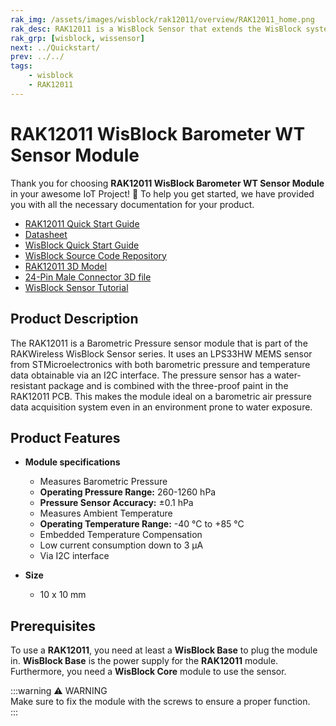 ```yaml
---
rak_img: /assets/images/wisblock/rak12011/overview/RAK12011_home.png
rak_desc: RAK12011 is a WisBlock Sensor that extends the WisBlock system with a water-resistant pressure sensor of LPS33HW. This makes it easy to build up a barometric air pressure data acquisition system even in a wet environment.
rak_grp: [wisblock, wissensor]
next: ../Quickstart/
prev: ../../
tags:
    - wisblock
    - RAK12011
---
```



# RAK12011 WisBlock Barometer WT Sensor Module

Thank you for choosing **RAK12011 WisBlock Barometer WT Sensor Module** in your awesome IoT Project! 🎉 To help you get started, we have provided you with all the necessary documentation for your product.

* [RAK12011 Quick Start Guide](../Quickstart/)
* [Datasheet](../Datasheet/)
* <a href="../../Quickstart/" target="_blank">WisBlock Quick Start Guide</a>
* [WisBlock Source Code Repository](https://github.com/RAKWireless/WisBlock/)
* [RAK12011 3D Model](https://downloads.rakwireless.com/3D_File/WisBlock/3D_RAK12011.stp)
* [24-Pin Male Connector 3D file](https://downloads.rakwireless.com/3D_File/Accessory/WisConnector/M24S1003K6M.stp)
* [WisBlock Sensor Tutorial](/Knowledge-Hub/Learn/WisBlock-Sensor-Tutorial/)

## Product Description

The RAK12011 is a Barometric Pressure sensor module that is part of the RAKWireless WisBlock Sensor series. It uses an LPS33HW MEMS sensor from STMicroelectronics with both barometric pressure and temperature data obtainable via an I2C interface. The pressure sensor has a water-resistant package and is combined with the three-proof paint in the RAK12011 PCB. This makes the module ideal on a barometric air pressure data acquisition system even in an environment prone to water exposure.

## Product Features

* **Module specifications**
    * Measures Barometric Pressure
    * **Operating Pressure Range:** 260-1260&nbsp;hPa
    * **Pressure Sensor Accuracy:** ±0.1&nbsp;hPa
    * Measures Ambient Temperature
    * **Operating Temperature Range:** -40&nbsp;°C to +85&nbsp;°C
    * Embedded Temperature Compensation
    * Low current consumption down to 3&nbsp;μA 
    * Via I2C interface

* **Size**
    * 10 x 10&nbsp;mm

## Prerequisites

To use a **RAK12011**, you need at least a **WisBlock Base** to plug the module in. **WisBlock Base** is the power supply for the **RAK12011** module. Furthermore, you need a **WisBlock Core** module to use the sensor.

:::warning ⚠️ WARNING    
Make sure to fix the module with the screws to ensure a proper function.    
:::
